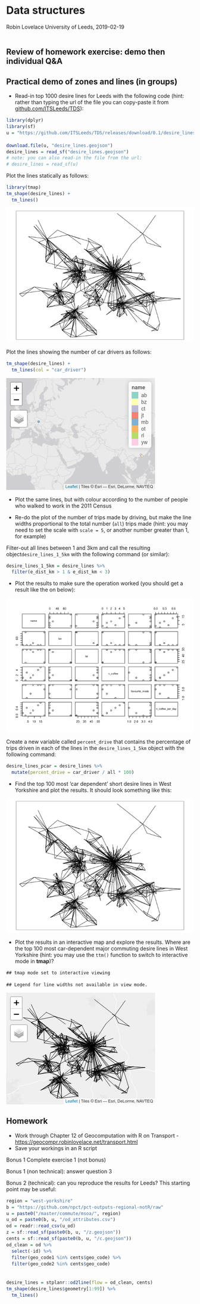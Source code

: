 Data structures
================
Robin Lovelace
University of Leeds,
2019-02-19<br/><img class="img-footer" alt="" src="http://www.stephanehess.me.uk/images/picture3.png">

## Review of homework exercise: demo then individual Q\&A

## Practical demo of zones and lines (in groups)

  - Read-in top 1000 desire lines for Leeds with the following code
    (hint: rather than typing the url of the file you can copy-paste it
    from [github.com/ITSLeeds/TDS](https://github.com/ITSLeeds/TDS)):

<!-- end list -->

``` r
library(dplyr)
library(sf)
u = "https://github.com/ITSLeeds/TDS/releases/download/0.1/desire_lines.geojson"

download.file(u, "desire_lines.geojson")
desire_lines = read_sf("desire_lines.geojson")
# note: you can also read-in the file from the url:
# desire_lines = read_sf(u)
```

Plot the lines statically as follows:

``` r
library(tmap)
tm_shape(desire_lines) +
  tm_lines()
```

![](3-data-structures_files/figure-gfm/unnamed-chunk-2-1.png)<!-- -->

Plot the lines showing the number of car drivers as follows:

``` r
tm_shape(desire_lines) +
  tm_lines(col = "car_driver")
```

![](3-data-structures_files/figure-gfm/unnamed-chunk-3-1.png)<!-- -->

  - Plot the same lines, but with colour according to the number of
    people who walked to work in the 2011 Census

  - Re-do the plot of the number of trips made by driving, but make the
    line widths proportional to the total number (`all`) trips made
    (hint: you may need to set the scale with `scale = 5`, or another
    number greater than 1, for example)

Filter-out all lines between 1 and 3km and call the resulting
object`desire_lines_1_5km` with the following command (or similar):

``` r
desire_lines_1_5km = desire_lines %>% 
  filter(e_dist_km > 1 & e_dist_km < 3)
```

  - Plot the results to make sure the operation worked (you should get a
    result like the on below):

![](3-data-structures_files/figure-gfm/unnamed-chunk-7-1.png)<!-- -->

Create a new variable called `percent_drive` that contains the
percentage of trips driven in each of the lines in the
`desire_lines_1_5km` object with the following command:

``` r
desire_lines_pcar = desire_lines %>% 
  mutate(percent_drive = car_driver / all * 100)
```

  - Find the top 100 most ‘car dependent’ short desire lines in West
    Yorkshire and plot the results. It should look something like this:

![](3-data-structures_files/figure-gfm/unnamed-chunk-9-1.png)<!-- -->

  - Plot the results in an interactive map and explore the results.
    Where are the top 100 most car-dependent major commuting desire
    lines in West Yorkshire (hint: you may use the `ttm()` function to
    switch to interactive mode in **tmap**)?

<!-- end list -->

    ## tmap mode set to interactive viewing

    ## Legend for line widths not available in view mode.

![](3-data-structures_files/figure-gfm/unnamed-chunk-10-1.png)<!-- -->

## Homework

  - Work through Chapter 12 of Geocomputation with R on Transport -
    <https://geocompr.robinlovelace.net/transport.html>
  - Save your workings in an R script

Bonus 1 Complete exercise 1 (not bonus)

Bonus 1 (non technical): answer question 3

Bonus 2 (technical): can you reproduce the results for Leeds? This
starting point may be useful:

``` r
region = "west-yorkshire"
b = "https://github.com/npct/pct-outputs-regional-notR/raw"
u = paste0("/master/commute/msoa/", region)
u_od = paste0(b, u, "/od_attributes.csv")
od = readr::read_csv(u_od)
z = sf::read_sf(paste0(b, u, "/z.geojson"))
cents = sf::read_sf(paste0(b, u, "/c.geojson"))
od_clean = od %>% 
  select(-id) %>% 
  filter(geo_code1 %in% cents$geo_code) %>% 
  filter(geo_code2 %in% cents$geo_code) 

  
desire_lines = stplanr::od2line(flow = od_clean, cents)
tm_shape(desire_lines$geometry[1:99]) %>% 
  tm_lines()
```
